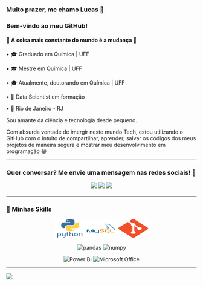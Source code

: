### Muito prazer, me chamo Lucas 🤙

### Bem-vindo ao meu GitHub!   

#### 💭 A coisa mais constante do mundo é a mudança 💭

• 🎓 Graduado em Química | UFF

• 🎓 Mestre em Química | UFF

• 🎓 Atualmente, doutorando em Química | UFF

• 🌱 Data Scientist em formação

• 📍 Rio de Janeiro - RJ

Sou amante da ciência e tecnologia desde pequeno. 

Com absurda vontade de imergir neste mundo Tech, estou utilizando o GitHub com o intuito de compartilhar, aprender, salvar os códigos dos meus projetos de maneira segura e mostrar meu desenvolvimento em programação 😁

----

<p align="center"> 
<h3> Quer conversar? Me envie uma mensagem nas redes sociais!    📲</h> 
</p>

<p align="center">
<a href="mailto:luhm96@gmail.com" alt="Gmail" target= "_blank">
  <img src="https://img.shields.io/badge/-Gmail-FF0000?style=for-the-badge&logo=gmail&logoColor=white&link=mailto:luhm96@gmail.com" /></a>

<a href="https://www.linkedin.com/in/lucashaidarmartorano/" alt= "LinkedIN" target= "_blank">
 <img src="https://img.shields.io/badge/-LinkedIn-0077B5?style=for-the-badge&logo=linkedin&logoColor=white&link=https:https://www.linkedin.com/in/lucashaidarmartorano/">
</a>  

<a href="https://www.instagram.com/lucashaidar/" alt="Instagram" target="_blank">
  <img src="https://img.shields.io/badge/-Instagram-DF0174?style=for-the-badge&labelColor=DF0174&logo=instagram&logoColor=white&link=https://www.instagram.com/lucashaidar/">
</a>
</p>

----

### 🚀 Minhas Skills 

<p align="center">
 <img src="https://raw.githubusercontent.com/devicons/devicon/master/icons/python/python-original-wordmark.svg" alt="python" width="80" height="50" />
 <img src="https://raw.githubusercontent.com/devicons/devicon/master/icons/mysql/mysql-original-wordmark.svg" alt="mysql" width="80" height="50" />  
 <img src="https://raw.githubusercontent.com/devicons/devicon/00f02ef57fb7601fd1ddcc2fe6fe670fef3ae3e4/icons/git/git-original.svg" alt="git" width="80" height="50" />    
</p>

<p align="center">
  <img src="https://img.shields.io/badge/pandas-%23150458.svg?style=for-the-badge&logo=pandas&logoColor=white" alt="pandas" width="90" height="25" />
  <img src="https://img.shields.io/badge/numpy-%23013243.svg?style=for-the-badge&logo=numpy&logoColor=white" alt="numpy" width="90" height="25" />
  
</p>

<p align="center">
  <img alt="Power BI" src="https://img.shields.io/badge/PowerBI-F2C811?style=for-the-badge&logo=Power%20BI&logoColor=black"/>
  <img alt="Microsoft Office" src="https://img.shields.io/badge/Microsoft_Office-D83B01?style=for-the-badge&logo=microsoft-office&logoColor=white" />

----

![](https://komarev.com/ghpvc/?username=LucasHMartorano&color=006bed)

<!--
<p align="center">
 Quantidade de visitas no meu perfil desde: 09/08/2022   🕵 <br></p>
<p align="center"> 
   <img alingn="center" src="https://profile-counter.glitch.me/LucasHMartorano/count.svg" /></p>
<p align="center">
Obrigado e volte sempre! 
</p>
  -->
  
  
